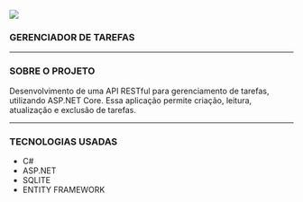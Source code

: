 <div style="display: inline_block"> </br>
    <img aling="center" src="https://www.csharp411.com/wp-content/uploads/2023/03/word-image-720-1.png"/>
</div>

### GERENCIADOR DE TAREFAS
---
### SOBRE O PROJETO

Desenvolvimento de uma API RESTful para gerenciamento de tarefas, utilizando ASP.NET Core. Essa aplicação permite criação, leitura, atualização e exclusão de tarefas.

---
### TECNOLOGIAS USADAS
- C#
- ASP.NET
- SQLITE
- ENTITY FRAMEWORK
